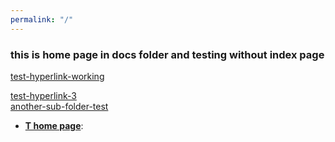 ```yaml
---
permalink: "/"
---
```


### this is home page in docs folder and testing without index page
[test-hyperlink-working](test.html)<br>

[test-hyperlink-3](test)<br>
[another-sub-folder-test](/testrepo/subdocs/subd.html)

- <b>[T home page](t#what-is-the-tardis)</b>:
